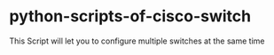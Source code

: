 # python-scripts-of-cisco-switch
 This Script will let you to configure multiple switches at the same time

